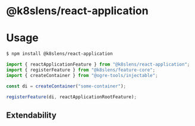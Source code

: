 # @k8slens/react-application

# Usage

```bash
$ npm install @k8slens/react-application
```

```typescript
import { reactApplicationFeature } from "@k8slens/react-application";
import { registerFeature } from "@k8slens/feature-core";
import { createContainer } from "@ogre-tools/injectable";

const di = createContainer("some-container");

registerFeature(di, reactApplicationRootFeature);
```

## Extendability

